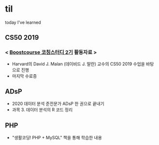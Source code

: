 # til
today I've learned

## CS50 2019
### < [Boostcourse 코칭스터디 2기](https://www.boostcourse.org/study-cs50-2nd) 활동자료 >
- Harvard의 David J. Malan (데이비드 J. 말란) 교수의 CS50 2019 수업을 바탕으로 진행
- 마지막 수료증

## ADsP
- 2020 데이터 분석 준전문가 ADsP 한 권으로 끝내기
- 과목 3. 데이터 분석의 R 코드 정리

## PHP
- "생활코딩! PHP + MySQL" 책을 통해 학습한 내용
